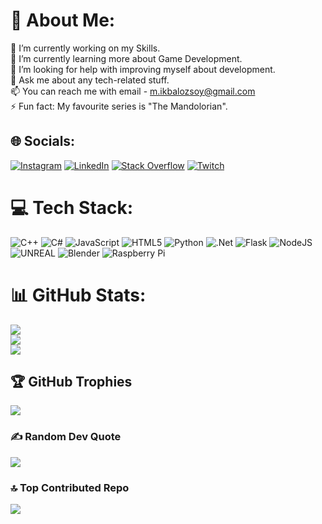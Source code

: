 # 💫 About Me:
🔭 I’m currently working on my Skills.<br>🌱 I’m currently learning more about Game Development.<br>🤔 I’m looking for help with improving myself about development.<br>💬 Ask me about any tech-related stuff.<br>📫 You can reach me with email - m.ikbalozsoy@gmail.com<br>⚡ Fun fact: My favourite series is "The Mandolorian".


## 🌐 Socials:
[![Instagram](https://img.shields.io/badge/Instagram-%23E4405F.svg?logo=Instagram&logoColor=white)](https://instagram.com/ikbal.png) [![LinkedIn](https://img.shields.io/badge/LinkedIn-%230077B5.svg?logo=linkedin&logoColor=white)](https://linkedin.com/in/ikbal-özsoy-136b4819b) [![Stack Overflow](https://img.shields.io/badge/-Stackoverflow-FE7A16?logo=stack-overflow&logoColor=white)](https://stackoverflow.com/users/18880103) [![Twitch](https://img.shields.io/badge/Twitch-%239146FF.svg?logo=Twitch&logoColor=white)](https://twitch.tv/kahnariin) 

# 💻 Tech Stack:
![C++](https://img.shields.io/badge/c++-%2300599C.svg?style=for-the-badge&logo=c%2B%2B&logoColor=white) ![C#](https://img.shields.io/badge/c%23-%23239120.svg?style=for-the-badge&logo=c-sharp&logoColor=white) ![JavaScript](https://img.shields.io/badge/javascript-%23323330.svg?style=for-the-badge&logo=javascript&logoColor=%23F7DF1E) ![HTML5](https://img.shields.io/badge/html5-%23E34F26.svg?style=for-the-badge&logo=html5&logoColor=white) ![Python](https://img.shields.io/badge/python-3670A0?style=for-the-badge&logo=python&logoColor=ffdd54) ![.Net](https://img.shields.io/badge/.NET-5C2D91?style=for-the-badge&logo=.net&logoColor=white) ![Flask](https://img.shields.io/badge/flask-%23000.svg?style=for-the-badge&logo=flask&logoColor=white) ![NodeJS](https://img.shields.io/badge/node.js-6DA55F?style=for-the-badge&logo=node.js&logoColor=white) ![UNREAL](https://img.shields.io/badge/unreal-%2320232a.svg?style=for-the-badge&logo=unreal-engine&logoColor=white) ![Blender](https://img.shields.io/badge/blender-%23F5792A.svg?style=for-the-badge&logo=blender&logoColor=white) ![Raspberry Pi](https://img.shields.io/badge/-RaspberryPi-C51A4A?style=for-the-badge&logo=Raspberry-Pi)
# 📊 GitHub Stats:
![](https://github-readme-stats.vercel.app/api?username=Kahnariin&theme=nord&hide_border=false&include_all_commits=true&count_private=false)<br/>
![](https://github-readme-streak-stats.herokuapp.com/?user=Kahnariin&theme=nord&hide_border=false)<br/>
![](https://github-readme-stats.vercel.app/api/top-langs/?username=Kahnariin&theme=nord&hide_border=false&include_all_commits=true&count_private=false&layout=compact)

## 🏆 GitHub Trophies
![](https://github-profile-trophy.vercel.app/?username=Kahnariin&theme=nord&no-frame=false&no-bg=false&margin-w=4)

### ✍️ Random Dev Quote
![](https://quotes-github-readme.vercel.app/api?type=horizontal&theme=tokyonight)

### 🔝 Top Contributed Repo
![](https://github-contributor-stats.vercel.app/api?username=Kahnariin&limit=5&theme=nord&combine_all_yearly_contributions=true)

